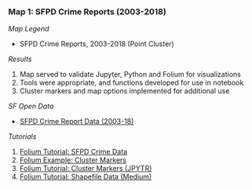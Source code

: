 ### Map 1: SFPD Crime Reports (2003-2018)

*Map Legend*
* SFPD Crime Reports, 2003-2018 (Point Cluster)

*Results*
1. Map served to validate Jupyter, Python and Folium for visualizations
2. Tools were appropriate, and functions developed for use in notebook
3. Cluster markers and map options implemented for additional use

*SF Open Data*
* [SFPD Crime Report Data (2003-18)][03.02]

*Tutorials*
1. [Folium Tutorial: SFPD Crime Data][03.01]
2. [Folium Example: Cluster Markers][03.03]
3. [Folium Tutorial: Cluster Markers (JPYTR)][03.04]
4. [Folium Tutorial: Shapefile Data (Medium)][03.05]

[03.01]: https://blog.dominodatalab.com/creating-interactive-crime-maps-with-folium/
[03.02]: https://data.sfgov.org/Public-Safety/Police-Department-Incident-Reports-Historical-2003/tmnf-yvry
[03.03]: https://github.com/python-visualization/folium/blob/master/examples/MarkerCluster.ipynb
[03.04]: https://www.jpytr.com/post/analysinggeographicdatawithfolium/
[03.05]: https://medium.com/@rohanguptha.bompally/python-data-visualization-using-folium-and-geopandas-981857948f02
